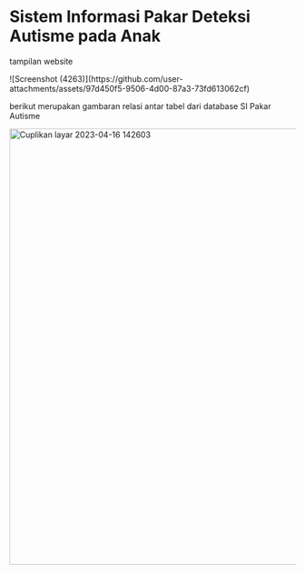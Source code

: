 # Sistem Informasi Pakar Deteksi Autisme pada Anak
<p>tampilan website<p>
  ![Screenshot (4263)](https://github.com/user-attachments/assets/97d450f5-9506-4d00-87a3-73fd613062cf)

<p>berikut merupakan gambaran relasi antar tabel dari database SI Pakar Autisme</p>
<img width="767" alt="Cuplikan layar 2023-04-16 142603" src="https://user-images.githubusercontent.com/72366600/232280650-751d2053-66f2-4924-9571-f0d5aefb8a0f.png">
